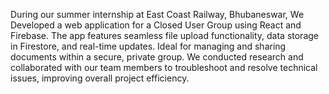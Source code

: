 During our summer internship at East Coast Railway, Bhubaneswar, We Developed a web application for a Closed User Group using React and Firebase. 
The app features seamless file upload functionality, data storage in Firestore, and real-time updates. Ideal for managing and sharing documents within a secure, private group.
We conducted research and collaborated with our team members to troubleshoot and resolve technical issues, improving overall 
project efficiency.

